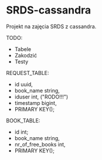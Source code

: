 # SRDS-cassandra
Projekt na zajęcia SRDS z cassandra.

TODO:
- Tabele
- Zakodzić
- Testy


REQUEST_TABLE:
 - id uuid,
 - book_name string,
 - iduser int, ("RODO!!!")
 - timestamp bigint,
 - PRIMARY KEY();
 
 BOOK_TABLE:
 - id int;
 - book_name string,
 - nr_of_free_books int,
 - PRIMARY KEY();
 
